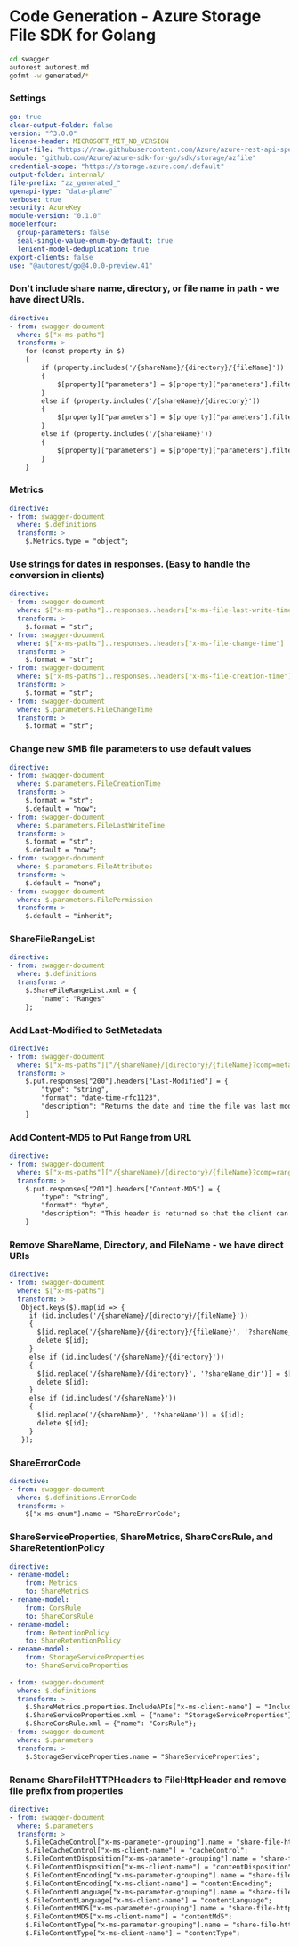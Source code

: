 # Code Generation - Azure Storage File SDK for Golang

<!-- autorest --use=@autorest/go@4.0.0-preview.35 https://raw.githubusercontent.com/Azure/azure-rest-api-specs/main/specification/storage/data-plane/Microsoft.BlobStorage/preview/2020-10-02/blob.json --file-prefix="zz_generated_" --modelerfour.lenient-model-deduplication --license-header=MICROSOFT_MIT_NO_VERSION --output-folder=generated/ --module=azblob --openapi-type="data-plane" --credential-scope=none -->

```bash
cd swagger
autorest autorest.md
gofmt -w generated/*
```

### Settings

```yaml
go: true
clear-output-folder: false
version: "^3.0.0"
license-header: MICROSOFT_MIT_NO_VERSION
input-file: "https://raw.githubusercontent.com/Azure/azure-rest-api-specs/main/specification/storage/data-plane/Microsoft.FileStorage/preview/2020-10-02/file.json"
module: "github.com/Azure/azure-sdk-for-go/sdk/storage/azfile"
credential-scope: "https://storage.azure.com/.default"
output-folder: internal/
file-prefix: "zz_generated_"
openapi-type: "data-plane"
verbose: true
security: AzureKey
module-version: "0.1.0"
modelerfour:
  group-parameters: false
  seal-single-value-enum-by-default: true
  lenient-model-deduplication: true
export-clients: false
use: "@autorest/go@4.0.0-preview.41"
```

### Don't include share name, directory, or file name in path - we have direct URIs.

``` yaml
directive:
- from: swagger-document
  where: $["x-ms-paths"]
  transform: >
    for (const property in $)
    {
        if (property.includes('/{shareName}/{directory}/{fileName}'))
        {
            $[property]["parameters"] = $[property]["parameters"].filter(function(param) { return (typeof param['$ref'] === "undefined") || (false == param['$ref'].endsWith("#/parameters/ShareName") && false == param['$ref'].endsWith("#/parameters/DirectoryPath") && false == param['$ref'].endsWith("#/parameters/FilePath"))});
        } 
        else if (property.includes('/{shareName}/{directory}'))
        {
            $[property]["parameters"] = $[property]["parameters"].filter(function(param) { return (typeof param['$ref'] === "undefined") || (false == param['$ref'].endsWith("#/parameters/ShareName") && false == param['$ref'].endsWith("#/parameters/DirectoryPath"))});
        }
        else if (property.includes('/{shareName}'))
        {
            $[property]["parameters"] = $[property]["parameters"].filter(function(param) { return (typeof param['$ref'] === "undefined") || (false == param['$ref'].endsWith("#/parameters/ShareName"))});
        }
    }
```

### Metrics

``` yaml
directive:
- from: swagger-document
  where: $.definitions
  transform: >
    $.Metrics.type = "object";
```

### Use strings for dates in responses. (Easy to handle the conversion in clients)

``` yaml
directive:
- from: swagger-document
  where: $["x-ms-paths"]..responses..headers["x-ms-file-last-write-time"]
  transform: >
    $.format = "str";
- from: swagger-document
  where: $["x-ms-paths"]..responses..headers["x-ms-file-change-time"]
  transform: >
    $.format = "str";
- from: swagger-document
  where: $["x-ms-paths"]..responses..headers["x-ms-file-creation-time"]
  transform: >
    $.format = "str";
- from: swagger-document
  where: $.parameters.FileChangeTime
  transform: >
    $.format = "str";
```

### Change new SMB file parameters to use default values

``` yaml
directive:
- from: swagger-document
  where: $.parameters.FileCreationTime
  transform: >
    $.format = "str";
    $.default = "now";
- from: swagger-document
  where: $.parameters.FileLastWriteTime
  transform: >
    $.format = "str";
    $.default = "now";
- from: swagger-document
  where: $.parameters.FileAttributes
  transform: >
    $.default = "none";
- from: swagger-document
  where: $.parameters.FilePermission
  transform: >
    $.default = "inherit";
```

### ShareFileRangeList

``` yaml
directive:
- from: swagger-document
  where: $.definitions
  transform: >
    $.ShareFileRangeList.xml = {
        "name": "Ranges"
    };
```

### Add Last-Modified to SetMetadata

``` yaml
directive:
- from: swagger-document
  where: $["x-ms-paths"]["/{shareName}/{directory}/{fileName}?comp=metadata"]
  transform: >
    $.put.responses["200"].headers["Last-Modified"] = {
        "type": "string",
        "format": "date-time-rfc1123",
        "description": "Returns the date and time the file was last modified. Any operation that modifies the file, including an update of the file's metadata or properties, changes the last-modified time of the file."
    }
```

### Add Content-MD5 to Put Range from URL

``` yaml
directive:
- from: swagger-document
  where: $["x-ms-paths"]["/{shareName}/{directory}/{fileName}?comp=range&fromURL"]
  transform: >
    $.put.responses["201"].headers["Content-MD5"] = {
        "type": "string",
        "format": "byte",
        "description": "This header is returned so that the client can check for message content integrity. The value of this header is computed by the File service; it is not necessarily the same value as may have been specified in the request headers."
    }
```

### Remove ShareName, Directory, and FileName - we have direct URIs

``` yaml
directive:
- from: swagger-document
  where: $["x-ms-paths"]
  transform: >
   Object.keys($).map(id => {
     if (id.includes('/{shareName}/{directory}/{fileName}'))
     {
       $[id.replace('/{shareName}/{directory}/{fileName}', '?shareName_dir_file')] = $[id];
       delete $[id];
     }
     else if (id.includes('/{shareName}/{directory}'))
     {
       $[id.replace('/{shareName}/{directory}', '?shareName_dir')] = $[id];
       delete $[id];
     }
     else if (id.includes('/{shareName}'))
     {
       $[id.replace('/{shareName}', '?shareName')] = $[id];
       delete $[id];
     }
   });
```

### ShareErrorCode

``` yaml
directive:
- from: swagger-document
  where: $.definitions.ErrorCode
  transform: >
    $["x-ms-enum"].name = "ShareErrorCode";
```

### ShareServiceProperties, ShareMetrics, ShareCorsRule, and ShareRetentionPolicy

``` yaml
directive:
- rename-model:
    from: Metrics
    to: ShareMetrics
- rename-model:
    from: CorsRule
    to: ShareCorsRule
- rename-model:
    from: RetentionPolicy
    to: ShareRetentionPolicy
- rename-model:
    from: StorageServiceProperties
    to: ShareServiceProperties
    
- from: swagger-document
  where: $.definitions
  transform: >
    $.ShareMetrics.properties.IncludeAPIs["x-ms-client-name"] = "IncludeApis";
    $.ShareServiceProperties.xml = {"name": "StorageServiceProperties"};
    $.ShareCorsRule.xml = {"name": "CorsRule"};
- from: swagger-document
  where: $.parameters
  transform: >
    $.StorageServiceProperties.name = "ShareServiceProperties";
```

### Rename ShareFileHTTPHeaders to FileHttpHeader and remove file prefix from properties

``` yaml
directive:
- from: swagger-document
  where: $.parameters
  transform: >
    $.FileCacheControl["x-ms-parameter-grouping"].name = "share-file-http-headers";
    $.FileCacheControl["x-ms-client-name"] = "cacheControl";
    $.FileContentDisposition["x-ms-parameter-grouping"].name = "share-file-http-headers";
    $.FileContentDisposition["x-ms-client-name"] = "contentDisposition";
    $.FileContentEncoding["x-ms-parameter-grouping"].name = "share-file-http-headers";
    $.FileContentEncoding["x-ms-client-name"] = "contentEncoding";
    $.FileContentLanguage["x-ms-parameter-grouping"].name = "share-file-http-headers";
    $.FileContentLanguage["x-ms-client-name"] = "contentLanguage";
    $.FileContentMD5["x-ms-parameter-grouping"].name = "share-file-http-headers";
    $.FileContentMD5["x-ms-client-name"] = "contentMd5";
    $.FileContentType["x-ms-parameter-grouping"].name = "share-file-http-headers";
    $.FileContentType["x-ms-client-name"] = "contentType";
```